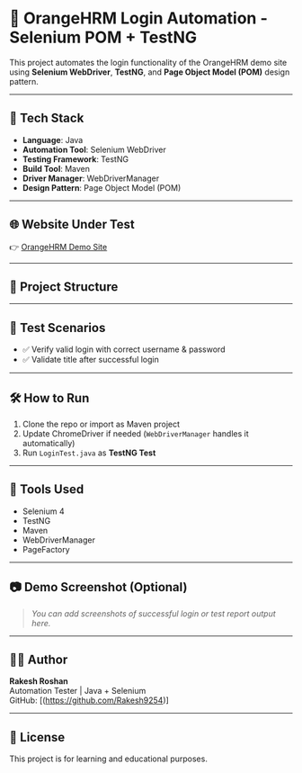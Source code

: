 # 🔐 OrangeHRM Login Automation - Selenium POM + TestNG

This project automates the login functionality of the OrangeHRM demo site using **Selenium WebDriver**, **TestNG**, and **Page Object Model (POM)** design pattern.

---

## 📌 Tech Stack

- **Language**: Java  
- **Automation Tool**: Selenium WebDriver  
- **Testing Framework**: TestNG  
- **Build Tool**: Maven  
- **Driver Manager**: WebDriverManager  
- **Design Pattern**: Page Object Model (POM)

---

## 🌐 Website Under Test

👉 [OrangeHRM Demo Site](https://opensource-demo.orangehrmlive.com/web/index.php/auth/login)

---

## 🧱 Project Structure


---

## 🧪 Test Scenarios

- ✅ Verify valid login with correct username & password
- ✅ Validate title after successful login

---

## 🛠 How to Run

1. Clone the repo or import as Maven project
2. Update ChromeDriver if needed (`WebDriverManager` handles it automatically)
3. Run `LoginTest.java` as **TestNG Test**

---

## 🚀 Tools Used

- Selenium 4
- TestNG
- Maven
- WebDriverManager
- PageFactory

---

## 📷 Demo Screenshot (Optional)

> _You can add screenshots of successful login or test report output here._

---

## 🙋‍♂️ Author

**Rakesh Roshan**  
Automation Tester | Java + Selenium  
GitHub: [(https://github.com/Rakesh9254)]

---

## 📄 License

This project is for learning and educational purposes.
